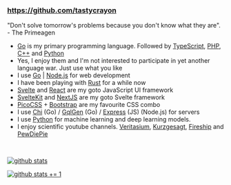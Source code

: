 ### https://github.com/tastycrayon
"Don't solve tomorrow's problems because you don't know what they are". - The Primeagen

- [Go](https://go.dev) is my primary programming language. Followed by [TypeScript](https://typescriptlang.org/), [PHP](https://www.php.net/), [C++](https://isocpp.org/) and [Python](https://python.org/)
- Yes, I enjoy them and I'm not interested to participate in yet another language war. Just use what you like
- I use [Go](https://go.dev) | [Node.js](https://nodejs.org/) for web development
- I have been playing with [Rust](https://www.php.net/) for a while now
- [Svelte](https://svelte.dev/) and [React](https://reactjs.org/) are my goto JavaScript UI framework
- [SvelteKit](https://kit.svelte.dev/) and [NextJS](https://nextjs.org) are my goto Svelte framework
- [PicoCSS](https://picocss.com) + [Bootstrap](https://getbootstrap.com) are my favourite CSS combo
- I use [Chi](https://go-chi.io/) (Go) / [GqlGen](https://gqlgen.com/) (Go) / [Express](https://expressjs.com) (JS) (Node.js) for servers
- I use [Python]() for machine learning and deep learning models.
- I enjoy scientific youtube channels. [Veritasium](https://www.youtube.com/@veritasium), [Kurzgesagt](https://www.youtube.com/@kurzgesagt), [Fireship](https://www.youtube.com/@Fireship) and [PewDiePie](https://www.youtube.com/@PewDiePie)

<br>

[![github stats](https://github-readme-stats.vercel.app/api?username=tastycrayon&show_icons=true&theme=dark)](https://github.com/tastycrayon)

[![github stats += 1](https://github-readme-stats.vercel.app/api/top-langs/?username=tastycrayon&layout=compact&show_icons=true&theme=dark&langs_count=10&hide=jupyter%20notebook,lex)](https://github.com/tastycrayon)
